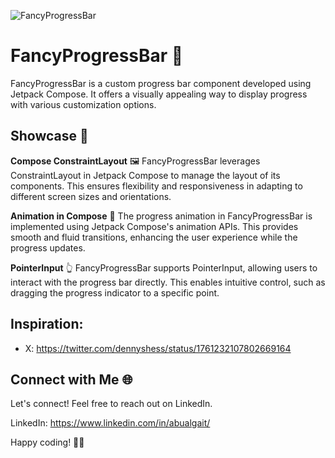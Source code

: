  
![FancyProgressBar](https://github.com/abualgait/FancyProgressBar/assets/38107393/bdf39f16-96eb-4d7c-9335-04f830dcf29f)

# FancyProgressBar 💫
FancyProgressBar is a custom progress bar component developed using Jetpack Compose. It offers a visually appealing way to display progress with various customization options.

## Showcase 🎨

**Compose ConstraintLayout** 🖼️
FancyProgressBar leverages ConstraintLayout in Jetpack Compose to manage the layout of its components. This ensures flexibility and responsiveness in adapting to different screen sizes and orientations.

**Animation in Compose** 🚀
The progress animation in FancyProgressBar is implemented using Jetpack Compose's animation APIs. This provides smooth and fluid transitions, enhancing the user experience while the progress updates.

**PointerInput** 👆
FancyProgressBar supports PointerInput, allowing users to interact with the progress bar directly. This enables intuitive control, such as dragging the progress indicator to a specific point.

## Inspiration:
- X: https://twitter.com/dennyshess/status/1761232107802669164

## Connect with Me 🌐

Let's connect! Feel free to reach out on LinkedIn.

LinkedIn: https://www.linkedin.com/in/abualgait/

Happy coding! 🚀✨
